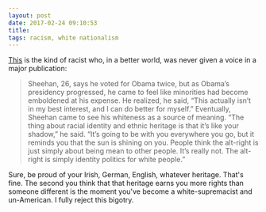 ```yaml
---
layout: post
date: 2017-02-24 09:10:53
title: 
tags: racism, white nationalism
---
```


[This](http://www.slate.com/articles/news_and_politics/politics/2017/02/cpac_invented_an_alternate_history_of_the_alt_right.html) is the kind of racist who, in a better world, was never given a voice in a major publication: 

> Sheehan, 26, says he voted for Obama twice, but as Obama’s presidency progressed, he came to feel like minorities had become emboldened at his expense. He realized, he said, “This actually isn’t in my best interest, and I can do better for myself.” Eventually, Sheehan came to see his whiteness as a source of meaning. “The thing about racial identity and ethnic heritage is that it’s like your shadow,” he said. “It’s going to be with you everywhere you go, but it reminds you that the sun is shining on you. People think the alt-right is just simply about being mean to other people. It’s really not. The alt-right is simply identity politics for white people.”

Sure, be proud of your Irish, German, English, whatever heritage. That's fine. The second you think that that heritage earns you more rights than someone different is the moment you've become a white-supremacist and un-American. I fully reject this bigotry.